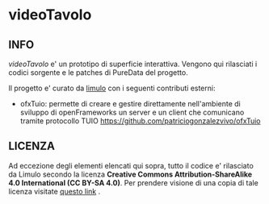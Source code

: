 # videoTavolo

## INFO
_videoTavolo_ e' un prototipo di superficie interattiva. Vengono qui rilasciati i codici sorgente e le patches di PureData del progetto. 

Il progetto e' curato da [limulo](http://www.limulo.net) con i seguenti contributi esterni:

* ofxTuio: permette di creare e gestire direttamente nell'ambiente di sviluppo di openFrameworks un server e un client che comunicano tramite protocollo TUIO https://github.com/patriciogonzalezvivo/ofxTuio

## LICENZA
Ad eccezione degli elementi elencati qui sopra, tutto il codice e' rilasciato da Limulo secondo la licenza **Creative Commons Attribution-ShareAlike 4.0 International (CC BY-SA 4.0)**. Per prendere visione di una copia di tale licenza visitate [questo link](http://creativecommons.org/licenses/by-sa/4.0/) .

